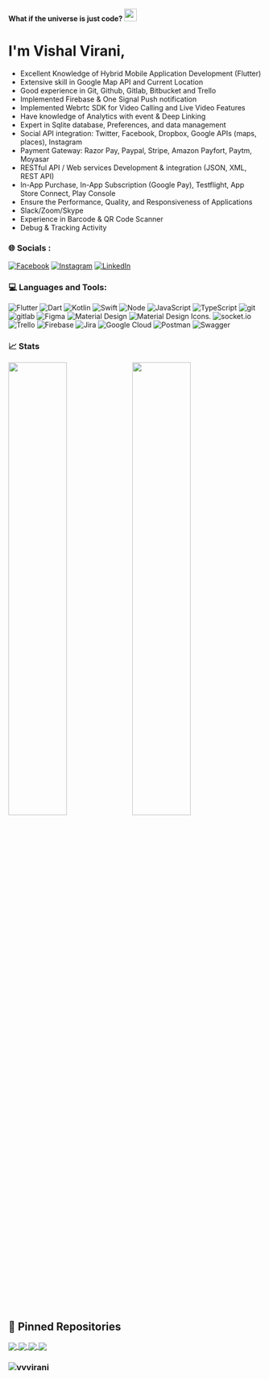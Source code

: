 #### What if the universe is just code? <img src="https://media.giphy.com/media/hvRJCLFzcasrR4ia7z/giphy.gif" width="25px">

# I'm Vishal Virani,

- Excellent Knowledge of Hybrid Mobile Application Development (Flutter)
- Extensive skill in Google Map API and Current Location
- Good experience in Git, Github, Gitlab, Bitbucket and Trello
- Implemented Firebase & One Signal Push notification
- Implemented Webrtc SDK for Video Calling and Live Video Features
- Have knowledge of Analytics with event & Deep Linking
- Expert in Sqlite database, Preferences, and data management
- Social API integration: Twitter, Facebook, Dropbox, Google APIs (maps, places), Instagram
- Payment Gateway: Razor Pay, Paypal, Stripe, Amazon Payfort, Paytm, Moyasar
- RESTful API / Web services Development & integration (JSON, XML, REST API)
- In-App Purchase, In-App Subscription (Google Pay), Testflight, App Store Connect, Play Console
- Ensure the Performance, Quality, and Responsiveness of Applications
- Slack/Zoom/Skype
- Experience in Barcode & QR Code Scanner
- Debug & Tracking Activity

### 🌐 Socials :

[![Facebook](https://img.shields.io/badge/Facebook-%231877F2.svg?logo=Facebook&logoColor=white)](https://www.facebook.com/Vishal.Virani.370) [![Instagram](https://img.shields.io/badge/Instagram-%23E4405F.svg?logo=Instagram&logoColor=white)](https://www.instagram.com/vvvirani) [![LinkedIn](https://img.shields.io/badge/LinkedIn-%230077B5.svg?logo=linkedin&logoColor=white)](https://www.linkedin.com/in/vvvirani)

### 💻 Languages and Tools:

<p>
<img alt="Flutter" src="https://img.shields.io/badge/-Flutter-02569B?style=flat&logo=flutter&logoColor=white" />
<img alt="Dart" src="https://img.shields.io/badge/-Dart-0175C2?style=flat&logo=dart&logoColor=white" />
<img alt="Kotlin" src="https://img.shields.io/badge/-Kotlin-B125EA?style=flat&logo=kotlin&logoColor=white" />
<img alt="Swift" src="https://img.shields.io/badge/-Swift-F54A2A?style=flat&logo=swift&logoColor=white" />
<img alt="Node" src="https://img.shields.io/badge/-Node-339933?style=flat&logo=node.js&logoColor=white" />
<img alt="JavaScript" src="https://img.shields.io/badge/-JavaScript-505050?style=flat&logo=JavaScript&logoColor=F7DF1E" />
<img alt="TypeScript" src="https://img.shields.io/badge/-TypeScript-007ACC?style=flat&logo=typeScript&logoColor=white" />
<img alt="git" src="https://img.shields.io/badge/-Git-F05032?style=flat&logo=git&logoColor=white" />
<img alt="gitlab" src="https://img.shields.io/badge/-Gitlab-505050?style=flat&logo=gitlab&logoColor=white" />
<img alt="Figma" src="https://img.shields.io/badge/-Figma-F24E1E?style=flat&logo=figma&logoColor=white" />
<img alt="Material Design" src="https://img.shields.io/badge/-Material Design-757575?style=flat&logo=material-design&logoColor=white" />
<img alt="Material Design Icons" src="https://img.shields.io/badge/-Material Design Icons-2196F3?style=flat&logo=material-design-icons&logoColor=white" />.
<img alt="socket.io" src="https://img.shields.io/badge/-Socket.io-010101?style=flat&logo=socket.io&logoColor=white" />
<img alt="Trello" src="https://img.shields.io/badge/-Trello-0079bf?style=flat&logo=trello&logoColor=white" />
<img alt="Firebase" src="https://img.shields.io/badge/-Firebase-FFCA28?style=flat&logo=firebase&logoColor=white" />
<img alt="Jira" src="https://img.shields.io/badge/-Jira-0052CC?style=flat&logo=jira&logoColor=white" />
<img alt="Google Cloud" src="https://img.shields.io/badge/-Google%20Cloud-4285F4?style=flat&logo=google-cloud&logoColor=white" />
<img alt="Postman" src="https://img.shields.io/badge/-Postman-EF5B25?style=flat&logo=postman&logoColor=white" />
<img alt="Swagger" src="https://img.shields.io/badge/-Swagger-49a32b?style=flat&logo=swagger&logoColor=white" />

### 📈 Stats

<p align="left">
  <img width="48%" src="https://github-readme-stats.vercel.app/api?username=vvvirani&show_icons=true&hide_border=true&theme=radical" />
  <img width="48%" src="https://github-readme-streak-stats.herokuapp.com/?user=vvvirani&hide_border=true&theme=radical" />
</p>

## 📕 Pinned Repositories

<p align="left">
<a href="https://github.com/vvvirani/pdf_merger">
  <img align="center" src="https://github-readme-stats.vercel.app/api/pin/?username=vvvirani&repo=pdf_merger&hide_border=true&theme=radical" />
</a>
<a href="https://github.com/vvvirani/flutter_amazon_payfort">
  <img align="center" src="https://github-readme-stats.vercel.app/api/pin/?username=vvvirani&repo=flutter_amazon_payfort&hide_border=true&theme=radical" />
</a>
<a href="https://github.com/vvvirani/audio_trimmer">
  <img align="center" src="https://github-readme-stats.vercel.app/api/pin/?username=vvvirani&repo=audio_trimmer&hide_border=true&theme=radical" />
</a>
<a href="https://github.com/vvvirani/flutter_stripe">
  <img align="center" src="https://github-readme-stats.vercel.app/api/pin/?username=vvvirani&repo=flutter_stripe&hide_border=true&theme=radical" />
</a>
<!-- <a href="https://github.com/vvvirani/flutter_ok_http_client">
  <img align="center" src="https://github-readme-stats.vercel.app/api/pin/?username=vvvirani&repo=flutter_ok_http_client&hide_border=true&theme=radical" />
</a>
<a href="https://github.com/vvvirani/flutter_widgets">
  <img align="center" src="https://github-readme-stats.vercel.app/api/pin/?username=vvvirani&repo=flutter_widgets&hide_border=true&theme=radical" />
</a>
<a href="https://github.com/vvvirani/flutter_utils">
  <img align="center" src="https://github-readme-stats.vercel.app/api/pin/?username=vvvirani&repo=flutter_utils&hide_border=true&theme=radical" />
</a> -->
</p>

### <img src="https://komarev.com/ghpvc/?username=vvvirani" alt="vvvirani" />
